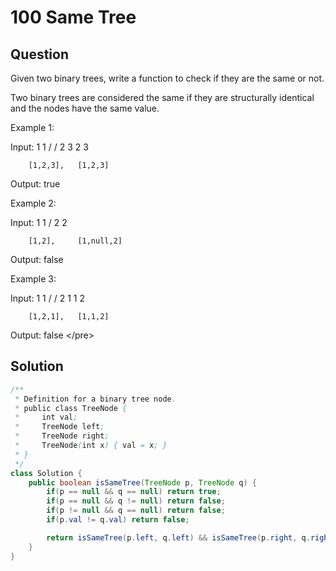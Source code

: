 # 100 Same Tree

## Question

 Given two binary trees, write a function to check if they are the same or not.

Two binary trees are considered the same if they are structurally identical and the nodes have the same value.

Example 1:

Input: 1 1 /  /  2 3 2 3

```text
    [1,2,3],   [1,2,3]
```

Output: true

Example 2:

Input: 1 1 /  2 2

```text
    [1,2],     [1,null,2]
```

Output: false

Example 3:

Input: 1 1 /  /  2 1 1 2

```text
    [1,2,1],   [1,1,2]
```

Output: false &lt;/pre&gt;

## Solution

```java
/**
 * Definition for a binary tree node.
 * public class TreeNode {
 *     int val;
 *     TreeNode left;
 *     TreeNode right;
 *     TreeNode(int x) { val = x; }
 * }
 */
class Solution {
    public boolean isSameTree(TreeNode p, TreeNode q) {
        if(p == null && q == null) return true;
        if(p == null && q != null) return false;
        if(p != null && q == null) return false;
        if(p.val != q.val) return false;

        return isSameTree(p.left, q.left) && isSameTree(p.right, q.right);
    }
}
```

